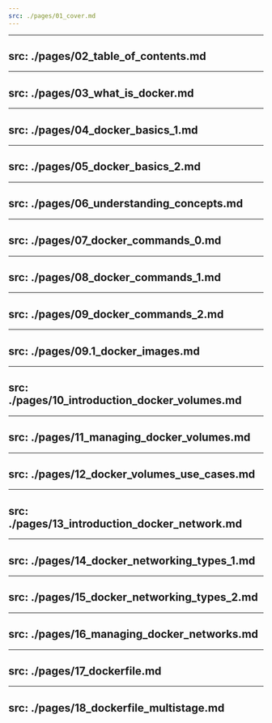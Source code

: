 ```yaml
---
src: ./pages/01_cover.md
---
```


---
src: ./pages/02_table_of_contents.md
---

---
src: ./pages/03_what_is_docker.md
---

---
src: ./pages/04_docker_basics_1.md
---

---
src: ./pages/05_docker_basics_2.md
---

---
src: ./pages/06_understanding_concepts.md
---

---
src: ./pages/07_docker_commands_0.md
---

---
src: ./pages/08_docker_commands_1.md
---

---
src: ./pages/09_docker_commands_2.md
---

---
src: ./pages/09.1_docker_images.md
---

---
src: ./pages/10_introduction_docker_volumes.md
---

---
src: ./pages/11_managing_docker_volumes.md
---

---
src: ./pages/12_docker_volumes_use_cases.md
---

---
src: ./pages/13_introduction_docker_network.md
---

---
src: ./pages/14_docker_networking_types_1.md
---

---
src: ./pages/15_docker_networking_types_2.md
---

---
src: ./pages/16_managing_docker_networks.md
---

---
src: ./pages/17_dockerfile.md
---

---
src: ./pages/18_dockerfile_multistage.md
---
